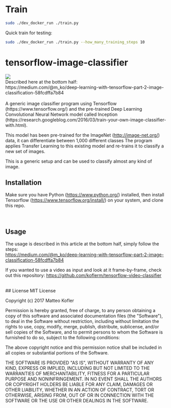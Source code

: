 # Train

```bash
sudo ./dev_docker_run ./train.py
```

Quick train for testing:
```bash
sudo ./dev_docker_run ./train.py --how_many_training_steps 10
```

# tensorflow-image-classifier
<img src="https://github.com/koflerm/tensorflow-image-classifier/blob/master/image.png?raw=true" />
<br/>
Described here at the bottom half:<br/>
https://medium.com/@m_ko/deep-learning-with-tensorflow-part-2-image-classification-58fcdffa7b84
<br/><br/>
A generic image classifier program using Tensorflow (https://www.tensorflow.org/) and the pre-trained Deep Learning Convolutional Neural Network model called Inception (https://research.googleblog.com/2016/03/train-your-own-image-classifier-with.html).

This model has been pre-trained for the  ImageNet (http://image-net.org/) data, it can differentiate between 1,000 different classes
The program applies Transfer Learning to this existing model and re-trains it to classify a new set of images.

This is a generic setup and can be used to classify almost any kind of image. 

## Installation
Make sure you have Python (https://www.python.org/) installed, then install Tensorflow (https://www.tensorflow.org/install/) on your system, and clone this repo.

<br/>

## Usage

The usage is described in this article at the bottom half, simply follow the steps:<br/>
https://medium.com/@m_ko/deep-learning-with-tensorflow-part-2-image-classification-58fcdffa7b84
<br/>

If you wanted to use a video as input and look at it frame-by-frame, check out this repository:
https://github.com/koflerm/tensorflow-video-classifier

</br>
## License
MIT License

Copyright (c) 2017 Matteo Kofler

Permission is hereby granted, free of charge, to any person obtaining a copy
of this software and associated documentation files (the "Software"), to deal
in the Software without restriction, including without limitation the rights
to use, copy, modify, merge, publish, distribute, sublicense, and/or sell
copies of the Software, and to permit persons to whom the Software is
furnished to do so, subject to the following conditions:

The above copyright notice and this permission notice shall be included in all
copies or substantial portions of the Software.

THE SOFTWARE IS PROVIDED "AS IS", WITHOUT WARRANTY OF ANY KIND, EXPRESS OR
IMPLIED, INCLUDING BUT NOT LIMITED TO THE WARRANTIES OF MERCHANTABILITY,
FITNESS FOR A PARTICULAR PURPOSE AND NONINFRINGEMENT. IN NO EVENT SHALL THE
AUTHORS OR COPYRIGHT HOLDERS BE LIABLE FOR ANY CLAIM, DAMAGES OR OTHER
LIABILITY, WHETHER IN AN ACTION OF CONTRACT, TORT OR OTHERWISE, ARISING FROM,
OUT OF OR IN CONNECTION WITH THE SOFTWARE OR THE USE OR OTHER DEALINGS IN THE
SOFTWARE.



